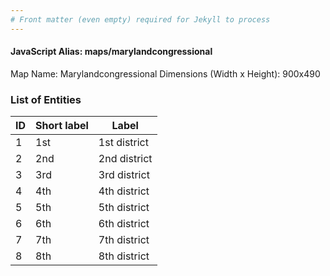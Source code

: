 ```yaml
---
# Front matter (even empty) required for Jekyll to process
---
```


#### JavaScript Alias: maps/marylandcongressional

Map Name: Marylandcongressional
Dimensions (Width x Height): 900x490





### List of Entities

ID | Short label | Label
---|---|---|
1|1st|1st district
2|2nd|2nd district
3|3rd|3rd district
4|4th|4th district
5|5th|5th district
6|6th|6th district
7|7th|7th district
8|8th|8th district

